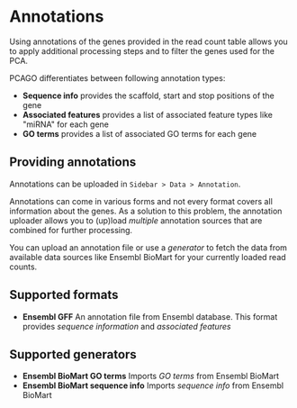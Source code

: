# Annotations

Using annotations of the genes provided in the read count table allows you
to apply additional processing steps and to filter the genes used for the PCA.

PCAGO differentiates between following annotation types:

* **Sequence info** provides the scaffold, start and stop positions of the gene
* **Associated features** provides a list of associated feature types like "miRNA" for each gene
* **GO terms** provides a list of associated GO terms for each gene

## Providing annotations

Annotations can be uploaded in `Sidebar > Data > Annotation`.

Annotations can come in various forms and not every format covers all information
about the genes. As a solution to this problem, the annotation uploader allows
you to (up)load *multiple* annotation sources that are combined for further processing.

You can upload an annotation file or use a *generator* to fetch the data from available
data sources like Ensembl BioMart for your currently loaded read counts.

## Supported formats

* **Ensembl GFF** An annotation file from Ensembl database. This format provides *sequence information* and *associated features*

## Supported generators

* **Ensembl BioMart GO terms** Imports *GO terms* from Ensembl BioMart
* **Ensembl BioMart sequence info** Imports *sequence info* from Ensembl BioMart
